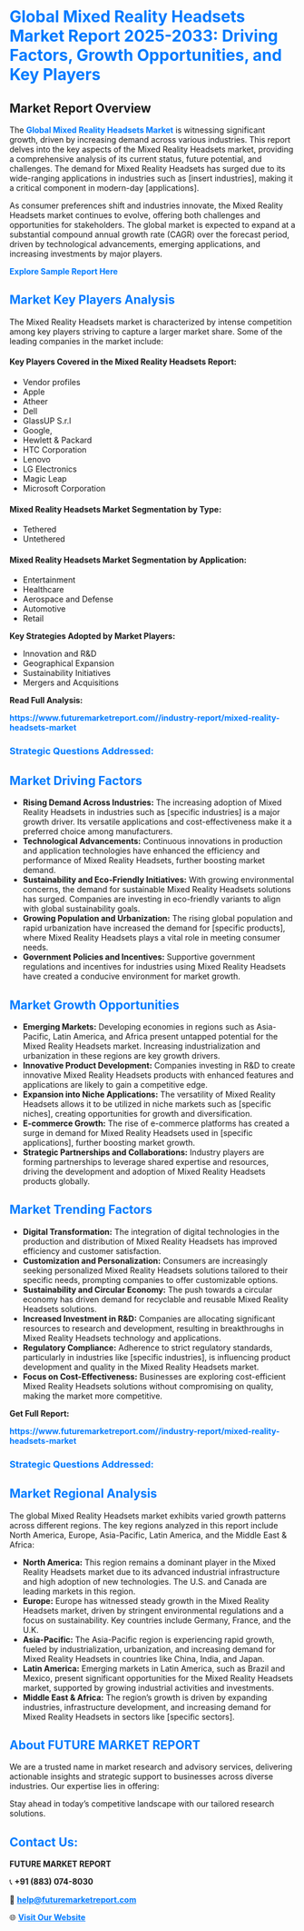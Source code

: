 <h1 style="color: #007BFF;">Global Mixed Reality Headsets Market Report 2025-2033: Driving Factors, Growth Opportunities, and Key Players</h1>

<section id="overview">
<h2>Market Report Overview</h2>
<p>The <a href="https://www.futuremarketreport.com//industry-report/mixed-reality-headsets-market" style="color: #007BFF; text-decoration: none;"><strong>Global Mixed Reality Headsets Market</strong></a> is witnessing significant growth, driven by increasing demand across various industries. This report delves into the key aspects of the Mixed Reality Headsets market, providing a comprehensive analysis of its current status, future potential, and challenges. The demand for Mixed Reality Headsets has surged due to its wide-ranging applications in industries such as [insert industries], making it a critical component in modern-day [applications].</p>
<p>As consumer preferences shift and industries innovate, the Mixed Reality Headsets market continues to evolve, offering both challenges and opportunities for stakeholders. The global market is expected to expand at a substantial compound annual growth rate (CAGR) over the forecast period, driven by technological advancements, emerging applications, and increasing investments by major players.</p>
</section>

<section id="overview">
<p><a href="https://www.futuremarketreport.com//request-sample/reportId=61284" style="color: #007BFF; text-decoration: none;"><strong>Explore Sample Report Here</strong></a></p>
</section>

<section id="key-players">
<h2 style="color: #007BFF;">Market Key Players Analysis</h2>
<p>The Mixed Reality Headsets market is characterized by intense competition among key players striving to capture a larger market share. Some of the leading companies in the market include:</p>
<h4>Key Players Covered in the Mixed Reality Headsets Report:</h4>
<ul><li>Vendor profiles</li><li>Apple</li><li>Atheer</li><li>Dell</li><li>GlassUP S.r.l</li><li>Google,</li><li>Hewlett &amp; Packard</li><li>HTC Corporation</li><li>Lenovo</li><li>LG Electronics</li><li>Magic Leap</li><li>Microsoft Corporation</li></ul>
<h4>Mixed Reality Headsets Market Segmentation by Type:</h4>
<ul><li>Tethered</li><li>Untethered</li></ul>

<h4>Mixed Reality Headsets Market Segmentation by Application:</h4>
<ul><li>Entertainment</li><li>Healthcare</li><li>Aerospace and Defense</li><li>Automotive</li><li>Retail</li></ul>
<p><strong>Key Strategies Adopted by Market Players:</strong></p>
<ul>
<li>Innovation and R&D</li>
<li>Geographical Expansion</li>
<li>Sustainability Initiatives</li>
<li>Mergers and Acquisitions</li>
</ul>
</section>

<section>
<p><strong>Read Full Analysis: </strong></p><a href="https://www.futuremarketreport.com//industry-report/mixed-reality-headsets-market" style="color: #007BFF; text-decoration: none;"><strong>https://www.futuremarketreport.com//industry-report/mixed-reality-headsets-market</strong></a>
<h3 style="color: #007BFF;">Strategic Questions Addressed:</h3>
</section>

<section id="driving-factors">
<h2 style="color: #007BFF;">Market Driving Factors</h2>
<ul>
<li><strong>Rising Demand Across Industries:</strong> The increasing adoption of Mixed Reality Headsets in industries such as [specific industries] is a major growth driver. Its versatile applications and cost-effectiveness make it a preferred choice among manufacturers.</li>
<li><strong>Technological Advancements:</strong> Continuous innovations in production and application technologies have enhanced the efficiency and performance of Mixed Reality Headsets, further boosting market demand.</li>
<li><strong>Sustainability and Eco-Friendly Initiatives:</strong> With growing environmental concerns, the demand for sustainable Mixed Reality Headsets solutions has surged. Companies are investing in eco-friendly variants to align with global sustainability goals.</li>
<li><strong>Growing Population and Urbanization:</strong> The rising global population and rapid urbanization have increased the demand for [specific products], where Mixed Reality Headsets plays a vital role in meeting consumer needs.</li>
<li><strong>Government Policies and Incentives:</strong> Supportive government regulations and incentives for industries using Mixed Reality Headsets have created a conducive environment for market growth.</li>
</ul>
</section>

<section id="growth-opportunities">
<h2 style="color: #007BFF;">Market Growth Opportunities</h2>
<ul>
<li><strong>Emerging Markets:</strong> Developing economies in regions such as Asia-Pacific, Latin America, and Africa present untapped potential for the Mixed Reality Headsets market. Increasing industrialization and urbanization in these regions are key growth drivers.</li>
<li><strong>Innovative Product Development:</strong> Companies investing in R&D to create innovative Mixed Reality Headsets products with enhanced features and applications are likely to gain a competitive edge.</li>
<li><strong>Expansion into Niche Applications:</strong> The versatility of Mixed Reality Headsets allows it to be utilized in niche markets such as [specific niches], creating opportunities for growth and diversification.</li>
<li><strong>E-commerce Growth:</strong> The rise of e-commerce platforms has created a surge in demand for Mixed Reality Headsets used in [specific applications], further boosting market growth.</li>
<li><strong>Strategic Partnerships and Collaborations:</strong> Industry players are forming partnerships to leverage shared expertise and resources, driving the development and adoption of Mixed Reality Headsets products globally.</li>
</ul>
</section>

<section id="trending-factors">
<h2 style="color: #007BFF;">Market Trending Factors</h2>
<ul>
<li><strong>Digital Transformation:</strong> The integration of digital technologies in the production and distribution of Mixed Reality Headsets has improved efficiency and customer satisfaction.</li>
<li><strong>Customization and Personalization:</strong> Consumers are increasingly seeking personalized Mixed Reality Headsets solutions tailored to their specific needs, prompting companies to offer customizable options.</li>
<li><strong>Sustainability and Circular Economy:</strong> The push towards a circular economy has driven demand for recyclable and reusable Mixed Reality Headsets solutions.</li>
<li><strong>Increased Investment in R&D:</strong> Companies are allocating significant resources to research and development, resulting in breakthroughs in Mixed Reality Headsets technology and applications.</li>
<li><strong>Regulatory Compliance:</strong> Adherence to strict regulatory standards, particularly in industries like [specific industries], is influencing product development and quality in the Mixed Reality Headsets market.</li>
<li><strong>Focus on Cost-Effectiveness:</strong> Businesses are exploring cost-efficient Mixed Reality Headsets solutions without compromising on quality, making the market more competitive.</li>
</ul>
</section>

<section>
<p><strong>Get Full Report: </strong></p><a href="https://www.futuremarketreport.com//industry-report/mixed-reality-headsets-market" style="color: #007BFF; text-decoration: none;"><strong>https://www.futuremarketreport.com//industry-report/mixed-reality-headsets-market</strong></a>
<h3 style="color: #007BFF;">Strategic Questions Addressed:</h3>
</section>


<section id="regional-analysis">
<h2 style="color: #007BFF;">Market Regional Analysis</h2>
<p>The global Mixed Reality Headsets market exhibits varied growth patterns across different regions. The key regions analyzed in this report include North America, Europe, Asia-Pacific, Latin America, and the Middle East & Africa:</p>
<ul>
<li><strong>North America:</strong> This region remains a dominant player in the Mixed Reality Headsets market due to its advanced industrial infrastructure and high adoption of new technologies. The U.S. and Canada are leading markets in this region.</li>
<li><strong>Europe:</strong> Europe has witnessed steady growth in the Mixed Reality Headsets market, driven by stringent environmental regulations and a focus on sustainability. Key countries include Germany, France, and the U.K.</li>
<li><strong>Asia-Pacific:</strong> The Asia-Pacific region is experiencing rapid growth, fueled by industrialization, urbanization, and increasing demand for Mixed Reality Headsets in countries like China, India, and Japan.</li>
<li><strong>Latin America:</strong> Emerging markets in Latin America, such as Brazil and Mexico, present significant opportunities for the Mixed Reality Headsets market, supported by growing industrial activities and investments.</li>
<li><strong>Middle East & Africa:</strong> The region’s growth is driven by expanding industries, infrastructure development, and increasing demand for Mixed Reality Headsets in sectors like [specific sectors].</li>
</ul>
</section>

<footer>
<h2 style="color: #007BFF;">About FUTURE MARKET REPORT</h2>
<p>We are a trusted name in market research and advisory services, delivering actionable insights and strategic support to businesses across diverse industries. Our expertise lies in offering:</p>

<p>Stay ahead in today’s competitive landscape with our tailored research solutions.</p>

<h2 style="color: #007BFF;">Contact Us:</h2>
<p><strong>FUTURE MARKET REPORT</strong></p>
<p>📞 <strong>+91 (883) 074-8030</strong></p>
<p>📧 <strong><a href="mailto:help@futuremarketreport.com" style="color: #007BFF;">help@futuremarketreport.com</a></strong></p>
<p>🌐 <strong><a href="https://www.futuremarketreport.com/" style="color: #007BFF;">Visit Our Website</a></strong></p>
</footer>
